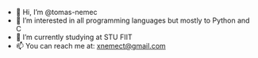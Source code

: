 - 👋 Hi, I’m @tomas-nemec
- 👀 I’m interested in all programming languages but mostly to Python and C
- 🌱 I’m currently studying at STU FIIT
- 📫 You can reach me at: xnemect@gmail.com

<!---
tomas-nemec/tomas-nemec is a ✨ special ✨ repository because its `README.md` (this file) appears on your GitHub profile.
You can click the Preview link to take a look at your changes.
--->
